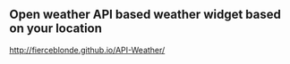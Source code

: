## Open weather API based weather widget based on your location

http://fierceblonde.github.io/API-Weather/
